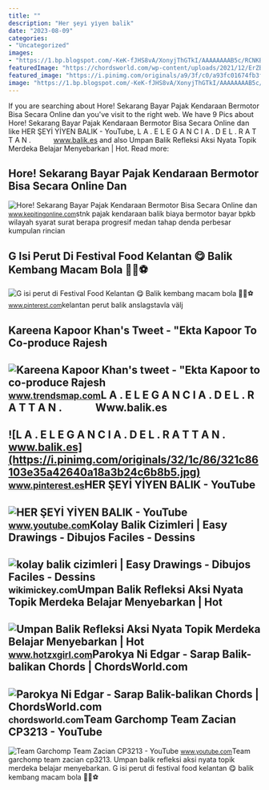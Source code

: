 ```yaml
---
title: ""
description: "Her şeyi̇ yi̇yen balik"
date: "2023-08-09"
categories:
- "Uncategorized"
images:
- "https://1.bp.blogspot.com/-KeK-fJHS8vA/XonyjThGTkI/AAAAAAAAB5c/RCNKB1LD-hEut18ab5Whgozoh1bgWHIXwCLcBGAsYHQ/w1280-h720-p-k-no-nu/STNK-online.jpg"
featuredImage: "https://chordsworld.com/wp-content/uploads/2021/12/ErZBpb5_1Tc.jpg"
featured_image: "https://i.pinimg.com/originals/a9/3f/c0/a93fc01674fb3fcaa4bbf5c16a8acca8.jpg"
image: "https://1.bp.blogspot.com/-KeK-fJHS8vA/XonyjThGTkI/AAAAAAAAB5c/RCNKB1LD-hEut18ab5Whgozoh1bgWHIXwCLcBGAsYHQ/w1280-h720-p-k-no-nu/STNK-online.jpg"
---
```


If you are searching about Hore! Sekarang Bayar Pajak Kendaraan Bermotor Bisa Secara Online dan you've visit to the right web. We have 9 Pics about Hore! Sekarang Bayar Pajak Kendaraan Bermotor Bisa Secara Online dan like HER ŞEYİ YİYEN BALIK - YouTube, L A . E L E G A N C I A . D E L . R A T T A N⁠ .⁠⠀⁠⠀⁠⠀⁠⁠⠀⁠ www.balik.es and also Umpan Balik Refleksi Aksi Nyata Topik Merdeka Belajar Menyebarkan | Hot. Read more:

Hore! Sekarang Bayar Pajak Kendaraan Bermotor Bisa Secara Online Dan
--------------------------------------------------------------------

 ![Hore! Sekarang Bayar Pajak Kendaraan Bermotor Bisa Secara Online dan](https://1.bp.blogspot.com/-KeK-fJHS8vA/XonyjThGTkI/AAAAAAAAB5c/RCNKB1LD-hEut18ab5Whgozoh1bgWHIXwCLcBGAsYHQ/w1280-h720-p-k-no-nu/STNK-online.jpg) <small>www.kepitingonline.com</small>stnk pajak kendaraan balik biaya bermotor bayar bpkb wilayah syarat surat berapa progresif medan tahap denda perbesar kumpulan rincian

G Isi Perut Di Festival Food Kelantan 😋 Balik Kembang Macam Bola 🤔🙄⚽️
---------------------------------------------------------------------

 ![G isi perut di Festival Food Kelantan 😋 Balik kembang macam bola 🤔🙄⚽️](https://i.pinimg.com/originals/a9/3f/c0/a93fc01674fb3fcaa4bbf5c16a8acca8.jpg) <small>www.pinterest.com</small>kelantan perut balik anslagstavla välj

Kareena Kapoor Khan's Tweet - "Ekta Kapoor To Co-produce Rajesh
---------------------------------------------------------------

 ![Kareena Kapoor Khan's tweet - "Ekta Kapoor to co-produce Rajesh](https://pbs.twimg.com/media/Fcyada8X0AANSFu.jpg) <small>www.trendsmap.com</small>L A . E L E G A N C I A . D E L . R A T T A N⁠ .⁠⠀⁠⠀⁠⠀⁠⁠⠀⁠ Www.balik.es
-----------------------------------------------------------------------

 ![L A . E L E G A N C I A . D E L . R A T T A N⁠ .⁠⠀⁠⠀⁠⠀⁠⁠⠀⁠ www.balik.es](https://i.pinimg.com/originals/32/1c/86/321c86103e35a42640a18a3b24c6b8b5.jpg) <small>www.pinterest.es</small>HER ŞEYİ YİYEN BALIK - YouTube
------------------------------

 ![HER ŞEYİ YİYEN BALIK - YouTube](https://i.ytimg.com/vi/nKfX2PRyY6g/maxresdefault.jpg) <small>www.youtube.com</small>Kolay Balik Cizimleri | Easy Drawings - Dibujos Faciles - Dessins
-----------------------------------------------------------------

 ![kolay balik cizimleri | Easy Drawings - Dibujos Faciles - Dessins](https://cdn.wikimickey.com/wp-content/uploads/2022/03/id-wb0flshnwz8-youtube-automatic.jpg) <small>wikimickey.com</small>Umpan Balik Refleksi Aksi Nyata Topik Merdeka Belajar Menyebarkan | Hot
-----------------------------------------------------------------------

 ![Umpan Balik Refleksi Aksi Nyata Topik Merdeka Belajar Menyebarkan | Hot](https://pusatinformasi.guru.kemdikbud.go.id/hc/article_attachments/14360090078873) <small>www.hotzxgirl.com</small>Parokya Ni Edgar - Sarap Balik-balikan Chords | ChordsWorld.com
---------------------------------------------------------------

 ![Parokya Ni Edgar - Sarap Balik-balikan Chords | ChordsWorld.com](https://chordsworld.com/wp-content/uploads/2021/12/ErZBpb5_1Tc.jpg) <small>chordsworld.com</small>Team Garchomp Team Zacian CP3213 - YouTube
------------------------------------------

 ![Team Garchomp Team Zacian CP3213 - YouTube](https://i.ytimg.com/vi/HYLCwcE-Dgc/maxres2.jpg?sqp=-oaymwEoCIAKENAF8quKqQMcGADwAQH4AYwCgALgA4oCDAgAEAEYRSBHKGUwDw==&rs=AOn4CLC_ulBvmvqa2cf2uT56Qfk3FCYaDA) <small>www.youtube.com</small>Team garchomp team zacian cp3213. Umpan balik refleksi aksi nyata topik merdeka belajar menyebarkan. G isi perut di festival food kelantan 😋 balik kembang macam bola 🤔🙄⚽️
